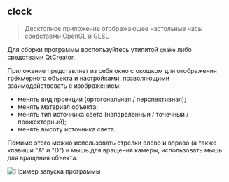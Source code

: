 ## clock

> Десктопное приложение отображающее настольные часы средставми OpenGL и GLSL

Для сборки программы воспользуйтесь утилитой `qmake` либо средствами QtCreator.

Приложение представляет из себя окно с окошком для отображения трёхмерного объекта и настройками, позволяющими взаимодействовать с изображением:

- менять вид проекции (ортогональная / перспективная);
- менять материал объекта;
- менять тип источника света (напарвленный / точечный / прожекторный);
- менять высоту источника света.

Помимо этого можно использовать стрелки влево и вправо (а также клавиши "A" и "D") и мышь для вращения камеры, использовать мышь для вращения объекта.

![Пример запуска программы]()
